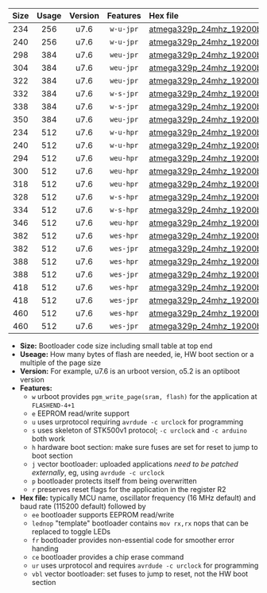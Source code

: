 |Size|Usage|Version|Features|Hex file|
|:-:|:-:|:-:|:-:|:--|
|234|256|u7.6|`w-u-jpr`|[atmega329p_24mhz_19200bps_ur_vbl.hex](https://raw.githubusercontent.com/stefanrueger/urboot/main//atmega329p_24mhz_19200bps_ur_vbl.hex)|
|240|256|u7.6|`w-u-jpr`|[atmega329p_24mhz_19200bps_lednop_ur_vbl.hex](https://raw.githubusercontent.com/stefanrueger/urboot/main//atmega329p_24mhz_19200bps_lednop_ur_vbl.hex)|
|298|384|u7.6|`weu-jpr`|[atmega329p_24mhz_19200bps_ee_ur_vbl.hex](https://raw.githubusercontent.com/stefanrueger/urboot/main//atmega329p_24mhz_19200bps_ee_ur_vbl.hex)|
|304|384|u7.6|`weu-jpr`|[atmega329p_24mhz_19200bps_ee_lednop_ur_vbl.hex](https://raw.githubusercontent.com/stefanrueger/urboot/main//atmega329p_24mhz_19200bps_ee_lednop_ur_vbl.hex)|
|322|384|u7.6|`weu-jpr`|[atmega329p_24mhz_19200bps_ee_lednop_fr_ur_vbl.hex](https://raw.githubusercontent.com/stefanrueger/urboot/main//atmega329p_24mhz_19200bps_ee_lednop_fr_ur_vbl.hex)|
|332|384|u7.6|`w-s-jpr`|[atmega329p_24mhz_19200bps_vbl.hex](https://raw.githubusercontent.com/stefanrueger/urboot/main//atmega329p_24mhz_19200bps_vbl.hex)|
|338|384|u7.6|`w-s-jpr`|[atmega329p_24mhz_19200bps_lednop_vbl.hex](https://raw.githubusercontent.com/stefanrueger/urboot/main//atmega329p_24mhz_19200bps_lednop_vbl.hex)|
|350|384|u7.6|`weu-jpr`|[atmega329p_24mhz_19200bps_ee_lednop_fr_ce_ur_vbl.hex](https://raw.githubusercontent.com/stefanrueger/urboot/main//atmega329p_24mhz_19200bps_ee_lednop_fr_ce_ur_vbl.hex)|
|234|512|u7.6|`w-u-hpr`|[atmega329p_24mhz_19200bps_ur.hex](https://raw.githubusercontent.com/stefanrueger/urboot/main//atmega329p_24mhz_19200bps_ur.hex)|
|240|512|u7.6|`w-u-hpr`|[atmega329p_24mhz_19200bps_lednop_ur.hex](https://raw.githubusercontent.com/stefanrueger/urboot/main//atmega329p_24mhz_19200bps_lednop_ur.hex)|
|294|512|u7.6|`weu-hpr`|[atmega329p_24mhz_19200bps_ee_ur.hex](https://raw.githubusercontent.com/stefanrueger/urboot/main//atmega329p_24mhz_19200bps_ee_ur.hex)|
|300|512|u7.6|`weu-hpr`|[atmega329p_24mhz_19200bps_ee_lednop_ur.hex](https://raw.githubusercontent.com/stefanrueger/urboot/main//atmega329p_24mhz_19200bps_ee_lednop_ur.hex)|
|318|512|u7.6|`weu-hpr`|[atmega329p_24mhz_19200bps_ee_lednop_fr_ur.hex](https://raw.githubusercontent.com/stefanrueger/urboot/main//atmega329p_24mhz_19200bps_ee_lednop_fr_ur.hex)|
|328|512|u7.6|`w-s-hpr`|[atmega329p_24mhz_19200bps.hex](https://raw.githubusercontent.com/stefanrueger/urboot/main//atmega329p_24mhz_19200bps.hex)|
|334|512|u7.6|`w-s-hpr`|[atmega329p_24mhz_19200bps_lednop.hex](https://raw.githubusercontent.com/stefanrueger/urboot/main//atmega329p_24mhz_19200bps_lednop.hex)|
|346|512|u7.6|`weu-hpr`|[atmega329p_24mhz_19200bps_ee_lednop_fr_ce_ur.hex](https://raw.githubusercontent.com/stefanrueger/urboot/main//atmega329p_24mhz_19200bps_ee_lednop_fr_ce_ur.hex)|
|382|512|u7.6|`wes-hpr`|[atmega329p_24mhz_19200bps_ee.hex](https://raw.githubusercontent.com/stefanrueger/urboot/main//atmega329p_24mhz_19200bps_ee.hex)|
|382|512|u7.6|`wes-jpr`|[atmega329p_24mhz_19200bps_ee_vbl.hex](https://raw.githubusercontent.com/stefanrueger/urboot/main//atmega329p_24mhz_19200bps_ee_vbl.hex)|
|388|512|u7.6|`wes-hpr`|[atmega329p_24mhz_19200bps_ee_lednop.hex](https://raw.githubusercontent.com/stefanrueger/urboot/main//atmega329p_24mhz_19200bps_ee_lednop.hex)|
|388|512|u7.6|`wes-jpr`|[atmega329p_24mhz_19200bps_ee_lednop_vbl.hex](https://raw.githubusercontent.com/stefanrueger/urboot/main//atmega329p_24mhz_19200bps_ee_lednop_vbl.hex)|
|418|512|u7.6|`wes-hpr`|[atmega329p_24mhz_19200bps_ee_lednop_fr.hex](https://raw.githubusercontent.com/stefanrueger/urboot/main//atmega329p_24mhz_19200bps_ee_lednop_fr.hex)|
|418|512|u7.6|`wes-jpr`|[atmega329p_24mhz_19200bps_ee_lednop_fr_vbl.hex](https://raw.githubusercontent.com/stefanrueger/urboot/main//atmega329p_24mhz_19200bps_ee_lednop_fr_vbl.hex)|
|460|512|u7.6|`wes-hpr`|[atmega329p_24mhz_19200bps_ee_lednop_fr_ce.hex](https://raw.githubusercontent.com/stefanrueger/urboot/main//atmega329p_24mhz_19200bps_ee_lednop_fr_ce.hex)|
|460|512|u7.6|`wes-jpr`|[atmega329p_24mhz_19200bps_ee_lednop_fr_ce_vbl.hex](https://raw.githubusercontent.com/stefanrueger/urboot/main//atmega329p_24mhz_19200bps_ee_lednop_fr_ce_vbl.hex)|

- **Size:** Bootloader code size including small table at top end
- **Useage:** How many bytes of flash are needed, ie, HW boot section or a multiple of the page size
- **Version:** For example, u7.6 is an urboot version, o5.2 is an optiboot version
- **Features:**
  + `w` urboot provides `pgm_write_page(sram, flash)` for the application at `FLASHEND-4+1`
  + `e` EEPROM read/write support
  + `u` uses urprotocol requiring `avrdude -c urclock` for programming
  + `s` uses skeleton of STK500v1 protocol; `-c urclock` and `-c arduino` both work
  + `h` hardware boot section: make sure fuses are set for reset to jump to boot section
  + `j` vector bootloader: uploaded applications *need to be patched externally*, eg, using `avrdude -c urclock`
  + `p` bootloader protects itself from being overwritten
  + `r` preserves reset flags for the application in the register R2
- **Hex file:** typically MCU name, oscillator frequency (16 MHz default) and baud rate (115200 default) followed by
  + `ee` bootloader supports EEPROM read/write
  + `lednop` "template" bootloader contains `mov rx,rx` nops that can be replaced to toggle LEDs
  + `fr` bootloader provides non-essential code for smoother error handing
  + `ce` bootloader provides a chip erase command
  + `ur` uses urprotocol and requires `avrdude -c urclock` for programming
  + `vbl` vector bootloader: set fuses to jump to reset, not the HW boot section
